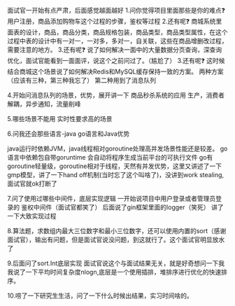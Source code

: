面试官一开始有点严肃，后面感觉越面越好
1.问你觉得项目里面那些是你的难点❓
用户注册，商品添加购物车这个过程的步骤，鉴权等过程
2.还有呢❓
商城系统里面表的设计，商品，商品分类，商品规格包装，商品类型，商品类型属性，在这个过程中表的设计中有一对一，一对多，多对一，自关联，这些在商品增删改过程，需要注意的地方。
3.还有呢❓
说了如何解决一面中的大量数据分页查询，深查询优化，面试官能看到一面面评，说这个之前问过了。（尴尬了）
3.还有呢❓
这时候结合商城这个场景说了如何解决Redis和MySQL缓存保持一致的方案。
两种方案（应该有三种，第三种我忘了）
第二种用到了消息队列

4.开始问消息队列的场景，优势，展开讲一下
商品秒杀系统的应用
生产，消费者解耦，异步通知，流量削峰

5.哪些场景不能用
实时性要求高的场景

6.问我还会那些语言-java
go语言和Java优势

java运行时依赖JVM，java线程相对goroutine处理高并发场景性能还是较差。
go语言中依赖包自带goruntime 会自动将程序生成当前平台的可执行文件
go有goroutine轻量级，goroutine相对于线程，天然有并发优势，这里又讲述了一下gmp模型，讲了一下hand off机制(当时忘了这个叫啥了)，没讲到work stealing,面试官就ok打断了

7.问了使用过哪些中间件，底层实现逻辑
一开始说项目中用户登录或者管理员登录的
鉴权中间件（面试官都笑了）
后面说了gin框架里面的logger（笑死）
讲了一下大致实现过程

8.算法题，求数组内最大三位数字和最小三位数字，还可以使用内置的sort（感谢面试官），输出有问题，但是面试官说没问题，到这就行了。这个面试官明显放水了

9.后面问了sort.Int底层实现
面试官说这个与面试结果无关，就是好奇想问一下我
我说了一下平均时间复杂度nlogn,底层是一个使用插排，堆排序进行优化的快速排序。

10.唠了一下研究生生活，问了一下什么时候出结果，实习时间啥的。